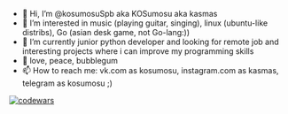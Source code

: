 - 👋 Hi, I’m @kosumosuSpb aka KOSumosu aka kasmas
- 👀 I’m interested in music (playing guitar, singing), linux (ubuntu-like distribs), Go (asian desk game, not Go-lang:))
- 🌱 I’m currently junior python developer and looking for remote job and interesting projects where i can improve my programming skills
- 💞️ love, peace, bubblegum
- 📫 How to reach me: vk.com as kosumosu, instagram.com as kasmas, telegram as kosumosu ;)

[![codewars](https://www.codewars.com/users/KOSumosu/badges/large)](https://www.codewars.com/users/KOSumosu)

<!---
kosumosuSpb/kosumosuSpb is a ✨ special ✨ repository because its `README.md` (this file) appears on your GitHub profile.
You can click the Preview link to take a look at your changes.
--->
